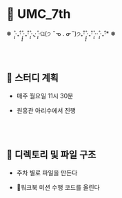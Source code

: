# 🍓 UMC_7th
❅ *˚̩͙*‧₊̊‧*˚̩͙̩͙*‧₊̊‧*˚̩͙*‧₊̥‧*˚̩͙*‧ଘ(੭ ˵ᓀ . ᓂ˵)੭₊̊‧*˚̩͙̩͙*‧₊̊‧*˚̩͙*‧‧*˚̩͙*‧₊̊‧* ❅

<br>
<br>

## 🍓 스터디 계획

- 매주 월요일 11시 30분

- 원흥관 아리수에서 진행

<br>

<br>

## 🍓 디렉토리 및 파일 구조

- 주차 별로 파일을 만든다

- 워크북 미션 수행 코드를 올린다
